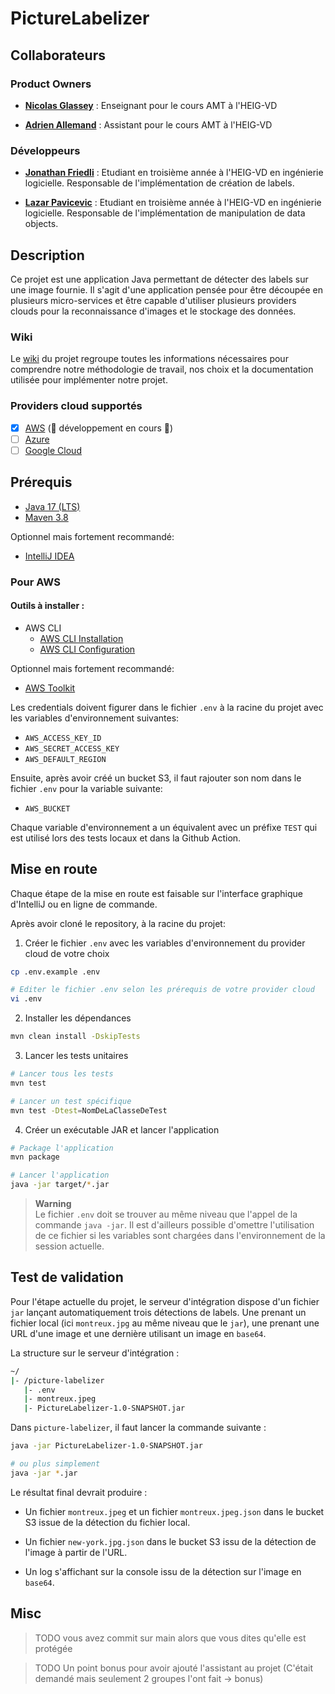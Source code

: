 # PictureLabelizer

## Collaborateurs

### Product Owners

* **[Nicolas Glassey](https://github.com/NicolasGlassey)** : Enseignant pour le cours AMT à l'HEIG-VD


* **[Adrien Allemand](https://github.com/AdrienAllemand)** : Assistant pour le cours AMT à l'HEIG-VD

### Développeurs

* **[Jonathan Friedli](https://github.com/Marinlestylo)** : Etudiant en troisième année à l'HEIG-VD en ingénierie
  logicielle. Responsable de
  l'implémentation
  de création de labels.


* **[Lazar Pavicevic](https://github.com/Lazzzer)** : Etudiant en troisième année à l'HEIG-VD en ingénierie logicielle.
  Responsable de
  l'implémentation
  de manipulation de data objects.

## Description

Ce projet est une application Java permettant de détecter des labels sur une image fournie. Il s'agit d'une application
pensée pour être découpée en plusieurs
micro-services et être capable d'utiliser plusieurs providers clouds pour la reconnaissance d'images et le stockage des
données.

### Wiki

Le [wiki](https://github.com/AMT-TEAM07/PictureLabelizer/wiki) du projet regroupe toutes les informations nécessaires
pour comprendre notre méthodologie de travail, nos choix
et la documentation utilisée pour implémenter notre projet.

### Providers cloud supportés

- [x] [AWS](https://aws.amazon.com/fr/) (🚧 développement en cours 🚧)
- [ ] [Azure](https://azure.microsoft.com/fr-fr/)
- [ ] [Google Cloud](https://cloud.google.com/?hl=fr)

## Prérequis

- [Java 17 (LTS)](https://adoptium.net/temurin/releases)
- [Maven 3.8](https://maven.apache.org/download.cgi)

Optionnel mais fortement recommandé:

- [IntelliJ IDEA](https://www.jetbrains.com/fr-fr/idea/download/#section=windows)

### Pour AWS

#### Outils à installer :

- AWS CLI
    - [AWS CLI Installation](https://docs.aws.amazon.com/cli/latest/userguide/getting-started-install.html)
    - [AWS CLI Configuration](https://docs.aws.amazon.com/cli/latest/userguide/getting-started-quickstart.html)

Optionnel mais fortement recommandé:

- [AWS Toolkit](https://docs.aws.amazon.com/toolkit-for-jetbrains/latest/userguide/welcome.html)

Les credentials doivent figurer dans le fichier `.env` à la racine du projet avec les variables d'environnement
suivantes:

- `AWS_ACCESS_KEY_ID`
- `AWS_SECRET_ACCESS_KEY`
- `AWS_DEFAULT_REGION`

Ensuite, après avoir créé un bucket S3, il faut rajouter son nom dans le fichier `.env` pour la variable suivante:

- `AWS_BUCKET`

Chaque variable d'environnement a un équivalent avec un préfixe `TEST` qui est utilisé lors des tests locaux et dans la Github Action.

## Mise en route

Chaque étape de la mise en route est faisable sur l'interface graphique d'IntelliJ ou en ligne de commande.

Après avoir cloné le repository, à la racine du projet:

1. Créer le fichier `.env` avec les variables d'environnement du provider cloud de votre choix

```bash
cp .env.example .env

# Editer le fichier .env selon les prérequis de votre provider cloud
vi .env
```

2. Installer les dépendances

```bash
mvn clean install -DskipTests
```

3. Lancer les tests unitaires

```bash
# Lancer tous les tests
mvn test

# Lancer un test spécifique
mvn test -Dtest=NomDeLaClasseDeTest
```

4. Créer un exécutable JAR et lancer l'application

```bash
# Package l'application
mvn package

# Lancer l'application
java -jar target/*.jar
```

> **Warning**  
> Le fichier ``.env`` doit se trouver au même niveau que l'appel de la commande ``java -jar``.
> Il est d'ailleurs possible d'omettre l'utilisation de ce fichier si les variables sont chargées dans l'environnement
> de la session actuelle.

## Test de validation

Pour l'étape actuelle du projet, le serveur d'intégration dispose d'un fichier `jar` lançant automatiquement
trois détections de labels. Une prenant un fichier local (ici `montreux.jpg` au même niveau que le `jar`), une prenant
une URL d'une image et une dernière utilisant un image en `base64`.

La structure sur le serveur d'intégration :

```bash
~/
|- /picture-labelizer
   |- .env
   |- montreux.jpeg
   |- PictureLabelizer-1.0-SNAPSHOT.jar
```

Dans `picture-labelizer`, il faut lancer la commande suivante :

```bash
java -jar PictureLabelizer-1.0-SNAPSHOT.jar

# ou plus simplement
java -jar *.jar
```

Le résultat final devrait produire :

* Un fichier `montreux.jpeg` et un fichier `montreux.jpeg.json` dans le bucket S3 issue de la détection du fichier local.

* Un fichier `new-york.jpg.json` dans le bucket S3 issu de la détection de l'image à partir de l'URL.

* Un log s'affichant sur la console issu de la détection sur l'image en `base64`.


## Misc

> TODO vous avez commit sur main alors que vous dites qu'elle est protégée

> TODO Un point bonus pour avoir ajouté l'assistant au projet (C'était demandé mais seulement 2 groupes l'ont fait -> bonus)